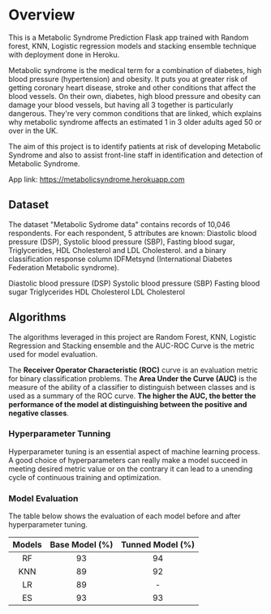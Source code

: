 # Overview
This is a Metabolic Syndrome Prediction Flask app trained with Random forest, KNN, Logistic regression models and stacking ensemble technique with deployment done in Heroku. 

Metabolic syndrome is the medical term for a combination of diabetes, high blood pressure (hypertension) and obesity. It puts you at greater risk of getting coronary heart disease, stroke and other conditions that affect the blood vessels.
On their own, diabetes, high blood pressure and obesity can damage your blood vessels, but having all 3 together is particularly dangerous. They're very common conditions that are linked, which explains why metabolic syndrome affects an estimated 1 in 3 older adults aged 50 or over in the UK.

The aim of this project is to identify patients at risk of developing Metabolic Syndrome and also to assist front-line staff in identification and detection of Metabolic Syndrome.

App link: https://metabolicsyndrome.herokuapp.com

## Dataset
The dataset "Metabolic Sydrome data" contains records of 10,046 respondents. For each respondent, 5 attributes are known: Diastolic blood pressure (DSP), Systolic blood pressure (SBP), Fasting blood sugar, Triglycerides, HDL Cholesterol and LDL Cholesterol. and a binary classification response column IDFMetsynd (International Diabetes Federation Metabolic syndrome).

Diastolic blood pressure (DSP)
Systolic blood pressure (SBP)
Fasting blood sugar
Triglycerides
HDL Cholesterol
LDL Cholesterol
## Algorithms
The algorithms leveraged in this project are Random Forest, KNN, Logistic Regression and Stacking ensemble and the AUC-ROC Curve is the metric used for model evaluation.

The **Receiver Operator Characteristic (ROC)** curve is an evaluation metric for binary classification problems. The **Area Under the Curve (AUC)** is the measure of the ability of a classifier to distinguish between classes and is used as a summary of the ROC curve. **The higher the AUC, the better the performance of the model at distinguishing between the positive and negative classes**.

### Hyperparameter Tunning
Hyperparameter tuning is an essential aspect of machine learning process. A good choice of hyperparameters can really make a model succeed in meeting desired metric value or on the contrary it can lead to a unending cycle of continuous training and optimization. 

### Model Evaluation
The table below shows the evaluation of each model before and after hyperparameter tuning.

| Models | Base Model (%) | Tunned Model (%) |
| :----: | :------------: | :--------------: |
|   RF   |       93       |        94        |
|  KNN   |       89       |        92        |
|   LR   |       89       |        -         |
|   ES   |       93       |        93        |